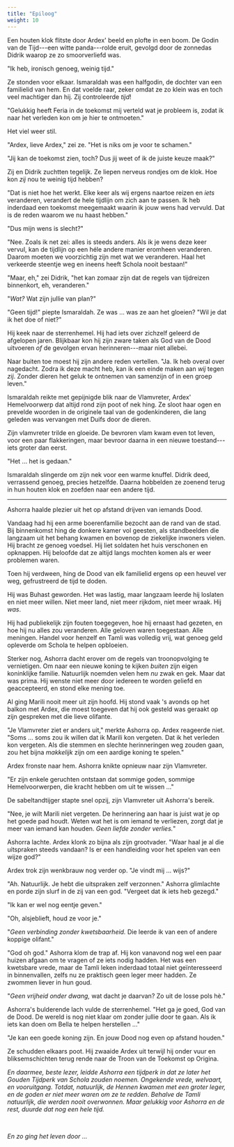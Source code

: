 ```yaml
---
title: "Epiloog"
weight: 10
---
```


Een houten klok flitste door Ardex' beeld en plofte in een boom. De Godin van de Tijd---een witte panda---rolde eruit, gevolgd door de zonnedas Didrik waarop ze zo smoorverliefd was.

"Ik heb, ironisch genoeg, weinig tijd."

Ze stonden voor elkaar. Ismaraldah was een halfgodin, de dochter van een familielid van hem. En dat voelde raar, zeker omdat ze zo klein was en toch veel machtiger dan hij. Zij controleerde _tijd_!

"Gelukkig heeft Feria in de toekomst mij verteld wat je probleem is, zodat ik naar het verleden kon om je hier te ontmoeten."

Het viel weer stil.

"Ardex, lieve Ardex," zei ze. "Het is niks om je voor te schamen."

"Jij kan de toekomst zien, toch? Dus jij weet of ik de juiste keuze maak?"

Zij en Didrik zuchtten tegelijk. Ze liepen nerveus rondjes om de klok. Hoe kon _zij_ nou te weinig tijd hebben?

"Dat is niet hoe het werkt. Elke keer als wij ergens naartoe reizen en _iets_ veranderen, verandert de hele tijdlijn om zich aan te passen. Ik heb inderdaad een toekomst meegemaakt waarin ik jouw wens had vervuld. Dat is de reden waarom we nu haast hebben."

"Dus mijn wens is slecht?"

"Nee. Zoals ik net zei: alles is steeds anders. Als ik je wens deze keer vervul, kan de tijdlijn op een héle andere manier eromheen veranderen. Daarom moeten we voorzichtig zijn met wat we veranderen. Haal het verkeerde steentje weg en ineens heeft Schola nooit bestaan!"

"Maar, eh," zei Didrik, "het kan zomaar zijn dat de regels van tijdreizen binnenkort, eh, veranderen." 

"_Wat?_ Wat zijn jullie van plan?"

"Geen tijd!" piepte Ismaraldah. Ze was ... was ze aan het gloeien? "Wil je dat ik het doe of niet?"

Hij keek naar de sterrenhemel. Hij had iets over zichzelf geleerd de afgelopen jaren. Blijkbaar kon hij zijn zware taken als God van de Dood uitvoeren _of_ de gevolgen ervan herinneren---maar niet allebei.

Naar buiten toe moest hij zijn andere reden vertellen. "Ja. Ik heb overal over nagedacht. Zodra ik deze macht heb, kan ik een einde maken aan _wij_ tegen _zij_. Zonder dieren het geluk te ontnemen van samenzijn of in een groep leven."

Ismaraldah reikte met gepijnigde blik naar de Vlamvreter, Ardex' Hemelvoorwerp dat altijd rond zijn poot of nek hing. Ze sloot haar ogen en prevelde woorden in de originele taal van de godenkinderen, die lang geleden was vervangen met Duifs door de dieren.

Zijn vlamvreter trilde en gloeide. De bevroren vlam kwam even tot leven, voor een paar flakkeringen, maar bevroor daarna in een nieuwe toestand---iets groter dan eerst.

"Het ... het is gedaan."

Ismaraldah slingerde om zijn nek voor een warme knuffel. Didrik deed, verrassend genoeg, precies hetzelfde. Daarna hobbelden ze zoenend terug in hun houten klok en zoefden naar een andere tijd.

___

Ashorra haalde plezier uit het op afstand drijven van iemands Dood. 

Vandaag had hij een arme boerenfamilie bezocht aan de rand van de stad. Bij binnenkomst hing de donkere kamer vol geesten, als standbeelden die langzaam uit het behang kwamen en bovenop de ziekelijke inwoners vielen. Hij bracht ze genoeg voedsel. Hij liet soldaten het huis verschonen en opknappen. Hij beloofde dat ze altijd langs mochten komen als er weer problemen waren.

Toen hij verdween, hing de Dood van elk familielid ergens op een heuvel ver weg, gefrustreerd de tijd te doden.

Hij was Buhast geworden. Het was lastig, maar langzaam leerde hij loslaten en niet meer willen. Niet meer land, niet meer rijkdom, niet meer wraak. Hij _was_.

Hij had publiekelijk zijn fouten toegegeven, hoe hij ernaast had gezeten, en hoe hij nu alles zou veranderen. Alle geloven waren toegestaan. Alle meningen. Handel voor henzelf en Tamli was volledig vrij, wat genoeg geld opleverde om Schola te helpen opbloeien.

Sterker nog, Ashorra dacht erover om de regels van troonopvolging te vernietigen. Om naar een nieuwe koning te kijken _buiten_ zijn eigen koninklijke familie. Natuurlijk noemden velen hem _nu_ zwak en gek. Maar dat was prima. Hij wenste niet meer door iedereen te worden geliefd en geaccepteerd, en stond elke mening toe.

Al ging Marili nooit meer uit zijn hoofd. Hij stond vaak 's avonds op het balkon met Ardex, die moest toegeven dat hij ook gesteld was geraakt op zijn gespreken met die lieve olifante.

"Je Vlamvreter ziet er anders uit," merkte Ashorra op. Ardex reageerde niet. "Soms ... soms zou ik willen dat ik Marili kon vergeten. Dat ik het verleden kon vergeten. Als die stemmen en slechte herinneringen weg zouden gaan, zou het bijna _makkelijk_ zijn om een aardige koning te spelen."

Ardex fronste naar hem. Ashorra knikte opnieuw naar zijn Vlamvreter.

"Er zijn enkele geruchten ontstaan dat sommige goden, sommige Hemelvoorwerpen, die kracht hebben om uit te wissen ..."

De sabeltandtijger stapte snel opzij, zijn Vlamvreter uit Ashorra's bereik. 

"Nee, je wilt Marili niet vergeten. De herinnering aan haar is juist wat je op het goede pad houdt. Weten wat het is om iemand te verliezen, zorgt dat je meer van iemand kan houden. _Geen liefde zonder verlies._"

Ashorra lachte. Ardex klonk zo bijna als zijn grootvader. "Waar haal je al die uitspraken steeds vandaan? Is er een handleiding voor het spelen van een wijze god?"

Ardex trok zijn wenkbrauw nog verder op. "Je vindt mij ... wijs?"

"Ah. Natuurlijk. Je hebt die uitspraken zelf verzonnen." Ashorra glimlachte en porde zijn slurf in de zij van een god. "Vergeet dat ik iets heb gezegd."

"Ik kan er wel nog eentje geven."

"Oh, alsjeblieft, houd ze voor je."

"_Geen verbinding zonder kwetsbaarheid._ Die leerde ik van een of andere koppige olifant."

"God oh god." Ashorra klom de trap af. Hij kon vanavond nog wel een paar huizen afgaan om te vragen of ze iets nodig hadden. Het was een kwetsbare vrede, maar de Tamli leken inderdaad totaal niet geïnteresseerd in binnenvallen, zelfs nu ze praktisch geen leger meer hadden. Ze zwommen liever in hun goud.

"_Geen vrijheid onder dwang,_ wat dacht je daarvan? Zo uit de losse pols hè."

Ashorra's bulderende lach vulde de sterrenhemel. "Het ga je goed, God van de Dood. De wereld is nog niet klaar om zonder jullie door te gaan. Als ik iets kan doen om Bella te helpen herstellen ..."

"Je kan een goede koning zijn. En jouw Dood nog even op afstand houden."

Ze schudden elkaars poot. Hij zwaaide Ardex uit terwijl hij onder vuur en bliksemschichten terug rende naar de Troon van de Toekomst op Origina.

_En daarmee, beste lezer, leidde Ashorra een tijdperk in dat ze later het Gouden Tijdperk van Schola zouden noemen. Ongekende vrede, welvaart, en vooruitgang. Totdat, natuurlijk, de Hennen kwamen met een groter leger, en de goden er niet meer waren om ze te redden. Behalve de Tamli natuurlijk, die werden nooit overwonnen. Maar gelukkig voor Ashorra en de rest, duurde dat nog een hele tijd._

&nbsp;

_En zo ging het leven door ..._